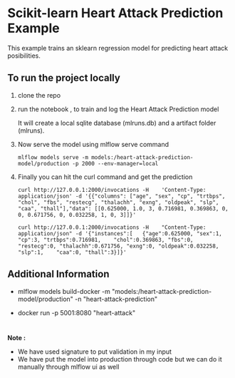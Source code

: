 # Scikit-learn Heart Attack Prediction Example

This example trains an sklearn regression model for predicting heart attack posibilities.

## To run the project locally

1. clone the repo
2. run the notebook , to train and log the Heart Attack Prediction model

   It will create a local sqlite database (mlruns.db) and a artifact folder (mlruns).

3. Now serve the model using mlflow serve command

   ```
   mlflow models serve -m models:/heart-attack-prediction-model/production -p 2000 --env-manager=local
   ```

4. Finally you can hit the curl command and get the prediction

   ```
   curl http://127.0.0.1:2000/invocations -H    'Content-Type: application/json' -d '{{"columns": ["age", "sex", "cp", "trtbps", "chol", "fbs", "restecg", "thalachh", "exng", "oldpeak", "slp", "caa", "thall"],"data": [[0.625000, 1.0, 3, 0.716981, 0.369863, 0, 0, 0.671756, 0, 0.032258, 1, 0, 3]]}'
   ```
   
   ```
   curl http://127.0.0.1:2000/invocations -H    "Content-Type: application/json" -d '{"instances":[   {"age":0.625000, "sex":1, "cp":3, "trtbps":0.716981,    "chol":0.369863, "fbs":0, "restecg":0, "thalachh":0.671756, "exng":0, "oldpeak":0.032258, "slp":1,    "caa":0, "thall":3}]}'
   ```

## Additional Information

* mlflow models build-docker -m "models:/heart-attack-prediction-model/production" -n "heart-attack-prediction"

* docker run -p 5001:8080 "heart-attack"

#
#

**Note :** 

*  We have used signature to put validation in my input
*  We have put the model into production through code but we can do it manually through mlflow ui as well
